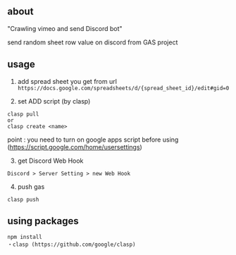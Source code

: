 ## about

"Crawling vimeo and send Discord bot"

send random sheet row value on discord from GAS project

## usage
1. add spread sheet
you get from url 
`https://docs.google.com/spreadsheets/d/{spread_sheet_id}/edit#gid=0` 

2. set ADD script (by clasp)
```
clasp pull
or
clasp create <name>
```
point : you need to turn on google apps script before using (https://script.google.com/home/usersettings) 

3. get Discord Web Hook
```
Discord > Server Setting > new Web Hook
```

4. push gas
```
clasp push
```

## using packages
```
npm install
・clasp (https://github.com/google/clasp)
```




